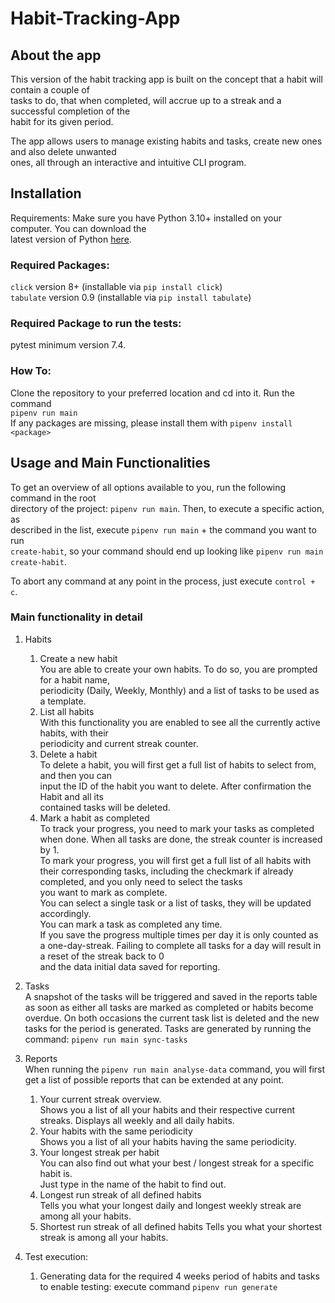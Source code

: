 # Habit-Tracking-App

## About the app

This version of the habit tracking app is built on the concept that a habit will contain a couple
of  
tasks to do, that when completed, will accrue up to a streak and a successful completion of the  
habit for its given period.

The app allows users to manage existing habits and tasks, create new ones and also delete unwanted  
ones, all through an interactive and intuitive CLI program.

## Installation

Requirements: Make sure you have Python 3.10+ installed on your computer. You can download the  
latest version of Python [here](https://www.python.org/downloads/).

### Required Packages:

```click``` version 8+ (installable via ```pip install click```)    
```tabulate``` version 0.9 (installable via ```pip install tabulate```)

### Required Package to run the tests:

pytest minimum version 7.4. 

### How To:
Clone the repository to your preferred location and cd into it. 
Run the command  
```pipenv run main```  
If any packages are missing, please install them with ```pipenv install <package>```

## Usage and Main Functionalities

To get an overview of all options available to you, run the following command in the root   
directory of the project: ```pipenv run main```. Then, to execute a specific action, as   
described in the list, execute ```pipenv run main``` + the command you want to run   
```create-habit```, so your command should end up looking like ```pipenv run main   
create-habit```.

To abort any command at any point in the process, just execute ```control + c```.

### Main functionality in detail

1. Habits 
    1. Create a new habit    
       You are able to create your own habits. To do so, you are prompted for a habit name,  
       periodicity (Daily, Weekly, Monthly) and a list of tasks to be used as a template.
    2. List all habits    
       With this functionality you are enabled to see all the currently active habits, with their  
       periodicity and current streak counter.
    3. Delete a habit    
       To delete a habit, you will first get a full list of habits to select from, and then you
       can  
       input the ID of the habit you want to delete. After confirmation the Habit and all its  
       contained tasks will be deleted.
    4. Mark a habit as completed    
       To track your progress, you need to mark your tasks as completed when done.
       When all tasks are done, the streak counter is increased by 1.    
       To mark your progress, you will first get a full list of all habits with their
       corresponding tasks, including the checkmark if already completed, and you only need to
       select the tasks  
       you want to mark as complete.  
       You can select a single task or a list of tasks, they will be updated accordingly.   
       You can mark a task as completed any time.    	
       If you save the progress multiple times per day it is only counted as a one-day-streak.
       Failing to complete all tasks for a day will result in a reset of the streak back to 0  
       and the data initial data saved for reporting.
2. Tasks  
   A snapshot of the tasks will be triggered and saved in the reports table as soon as either all
   tasks are marked as completed or habits become overdue.
   On both occasions the current task list is deleted and the new tasks for the period is generated.
   Tasks are generated by running the command: ```pipenv run main sync-tasks```
3. Reports  
   When running the ```pipenv run main analyse-data``` command, you will first get a list of 
   possible reports that can be extended at any point.
    1. Your current streak overview.  
       Shows you a list of all your habits and their respective current streaks.
       Displays all weekly and all daily habits.
    2. Your habits with the same periodicity  
       Shows you a list of all your habits having the same periodicity.
    3. Your longest streak per habit  
       You can also find out what your best / longest streak for a specific habit is.  
       Just type in the name of the habit to find out.
    4. Longest run streak of all defined habits  
       Tells you what your longest daily and longest weekly streak are among all your habits.
    5. Shortest run streak of all defined habits
       Tells you what your shortest streak is among all your habits.

4. Test execution:
    1. Generating data for the required 4 weeks period of habits and tasks to enable testing:
       execute command `pipenv run generate` 